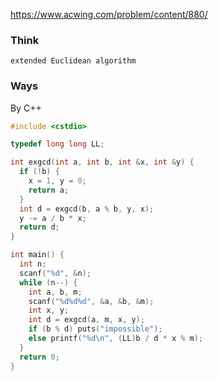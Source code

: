 https://www.acwing.com/problem/content/880/

### Think
```
extended Euclidean algorithm
```

### Ways
By C++
```C++
#include <cstdio>

typedef long long LL;

int exgcd(int a, int b, int &x, int &y) {
  if (!b) {
    x = 1, y = 0;
    return a;
  }
  int d = exgcd(b, a % b, y, x);
  y -= a / b * x;
  return d;
}

int main() {
  int n;
  scanf("%d", &n);
  while (n--) {
    int a, b, m;
    scanf("%d%d%d", &a, &b, &m);
    int x, y;
    int d = exgcd(a, m, x, y);
    if (b % d) puts("impossible");
    else printf("%d\n", (LL)b / d * x % m);
  }
  return 0;
}
```
